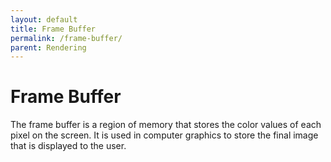 ```yaml
---
layout: default
title: Frame Buffer
permalink: /frame-buffer/
parent: Rendering
---
```


# Frame Buffer

The frame buffer is a region of memory that stores the color values of each pixel on the screen. It is used in computer graphics to store the final image that is displayed to the user.